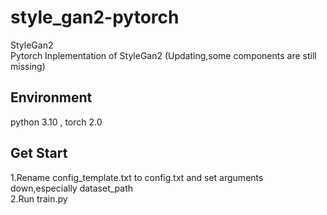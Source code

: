 # style_gan2-pytorch
StyleGan2\
Pytorch Inplementation of StyleGan2 (Updating,some components are still missing)
## Environment
python 3.10 , torch 2.0
## Get Start
1.Rename config_template.txt to config.txt and set arguments down,especially dataset_path\
2.Run train.py
